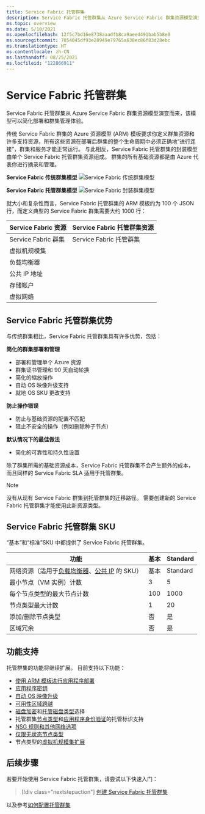 ```yaml
---
title: Service Fabric 托管群集
description: Service Fabric 托管群集从 Azure Service Fabric 群集资源模型演变而来，该模型可以简化部署和群集管理。
ms.topic: overview
ms.date: 5/10/2021
ms.openlocfilehash: 12f5c7bd16e8738aaadfb8ca9aeed491bab5b8e0
ms.sourcegitcommit: 7854045df93e28949e79765a638ec86f83d28ebc
ms.translationtype: HT
ms.contentlocale: zh-CN
ms.lasthandoff: 08/25/2021
ms.locfileid: "122866911"
---
```

# <a name="service-fabric-managed-clusters"></a>Service Fabric 托管群集

Service Fabric 托管群集从 Azure Service Fabric 群集资源模型演变而来，该模型可以简化部署和群集管理体验。

传统 Service Fabric 群集的 Azure 资源模型 (ARM) 模板要求你定义群集资源和许多支持资源，所有这些资源在部署后群集的整个生命周期中必须正确地“进行连接”，群集和服务才能正常运行。 与此相反，Service Fabric 托管群集的封装模型由单个 Service Fabric 托管群集资源组成。 群集的所有基础资源都是由 Azure 代表你进行摘录和管理。

**Service Fabric 传统群集模型**
![Service Fabric 传统群集模型][sf-composition]

**Service Fabric 托管群集模型**
![Service Fabric 封装群集模型][sf-encapsulation]

就大小和复杂性而言，Service Fabric 托管群集的 ARM 模板约为 100 个 JSON 行，而定义典型的 Service Fabric 群集需要大约 1000 行：

| Service Fabric 资源 | Service Fabric 托管群集资源 |
|----------|-----------|
| Service Fabric 群集 | Service Fabric 托管群集 |
| 虚拟机规模集 | |
| 负载均衡器 | |
| 公共 IP 地址 | |
| 存储帐户 | |
| 虚拟网络 | |

## <a name="service-fabric-managed-cluster-advantages"></a>Service Fabric 托管群集优势
与传统群集相比，Service Fabric 托管群集具有许多优势，包括：

**简化的群集部署和管理**
- 部署和管理单个 Azure 资源
- 群集证书管理和 90 天自动轮换
- 简化的缩放操作
- 自动 OS 映像升级支持
- 就地 OS SKU 更改支持

**防止操作错误**
- 防止与基础资源的配置不匹配
- 阻止不安全的操作（例如删除种子节点）

**默认情况下的最佳做法**
- 简化的可靠性和持久性设置

除了群集所需的基础资源成本，Service Fabric 托管群集不会产生额外的成本，而且同样的 Service Fabric SLA 适用于托管群集。

> [!NOTE]
> 没有从现有 Service Fabric 群集到托管群集的迁移路径。 需要创建新的 Service Fabric 托管群集才能使用此新资源类型。

## <a name="service-fabric-managed-cluster-skus"></a>Service Fabric 托管群集 SKU

“基本”和“标准”SKU 中都提供了 Service Fabric 托管群集。

| 功能 | 基本 | Standard |
| ------- | ----- | -------- |
| 网络资源（适用于[负载均衡器](../load-balancer/skus.md)、[公共 IP](../virtual-network/public-ip-addresses.md) 的 SKU） | 基本 | Standard |
| 最小节点（VM 实例）计数 | 3 | 5 |
| 每个节点类型的最大节点计数 | 100 | 1000 |
| 节点类型最大计数 | 1 | 20 |
| 添加/删除节点类型 | 否 | 是 |
| 区域冗余 | 否 | 是 |

## <a name="feature-support"></a>功能支持

托管群集的功能将继续扩展。 目前支持以下功能：

* [使用 ARM 模板进行应用程序部署](how-to-managed-cluster-app-deployment-template.md)
* [应用程序密钥](how-to-managed-cluster-application-secrets.md)
* [自动 OS 映像升级](how-to-managed-cluster-configuration.md#enable-automatic-os-image-upgrades)
* [可用性区域跨越](how-to-managed-cluster-availability-zones.md)
* [磁盘加密](how-to-enable-managed-cluster-disk-encryption.md)和[托管磁盘类型](how-to-managed-cluster-managed-disk.md)选择
* 托管群集[节点类型](how-to-managed-identity-managed-cluster-virtual-machine-scale-sets.md)和[应用程序身份验证](how-to-managed-cluster-application-managed-identity.md)的托管标识支持
* [NSG 规则和其他网络选项](how-to-managed-cluster-networking.md)
* [仅限无状态节点类型](how-to-managed-cluster-stateless-node-type.md)
* 节点类型的[虚拟机规模集扩展](how-to-managed-cluster-vmss-extension.md)

## <a name="next-steps"></a>后续步骤

若要开始使用 Service Fabric 托管群集，请尝试以下快速入门：

> [!div class="nextstepaction"]
> [创建 Service Fabric 托管群集](quickstart-managed-cluster-template.md)

以及参考[如何配置托管群集](how-to-managed-cluster-configuration.md)

[sf-composition]: ./media/overview-managed-cluster/sfrp-composition-resource.png
[sf-encapsulation]: ./media/overview-managed-cluster/sfrp-encapsulated-resource.png